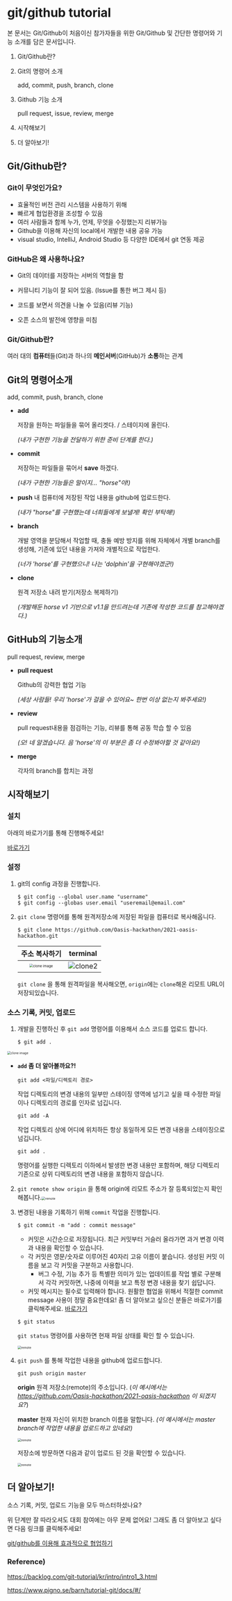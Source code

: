 # git/github tutorial

본 문서는 Git/Github이 처음이신 참가자들을 위한 Git/Github 및 간단한 명령어와 기능 소개를 담은 문서입니다.

1. Git/Github란?

2. Git의 명령어 소개

   add, commit, push, branch, clone

3. Github 기능 소개

   pull request, issue, review, merge

4. 시작해보기

5. 더 알아보기!

   

## Git/Github란?

### Git이 무엇인가요?

- 효율적인 버전 관리 시스템을 사용하기 위해
- 빠르게 협업환경을 조성할 수 있음
- 여러 사람들과 함께 누가, 언제, 무엇을 수정했는지 리뷰가능
- Github을 이용해 자신의 local에서 개발한 내용 공유 가능
- visual studio, IntelliJ, Android Studio 등 다양한 IDE에서 git 연동 제공



### GitHub은 왜 사용하나요?

- Git의 데이터를 저장하는 서버의 역할을 함
- 커뮤니티 기능이 잘 되어 있음. (Issue를 통한 버그 제시 등)

- 코드를 보면서 의견을 나눌 수 있음(리뷰 기능)
- 오픈 소스의 발전에 영향을 미침



### Git/Github란?

여러 대의 **컴퓨터**들(Git)과 하나의 **메인서버**(GitHub)가 **소통**하는 관계



## Git의 명령어소개

add, commit, push, branch, clone

- **add**

  저장을 원하는 파일들을 묶어 올리겟다. / 스테이지에 올린다.

  *(내가 구현한 기능을 전달하기 위한 준비 단계를 한다.)*

- **commit**

  저장하는 파일들을 묶어서 **save** 하겠다.

  *(내가 구현한 기능들은 말이지... "horse"야!)*

- **push**
  내 컴퓨터에 저장된 작업 내용을 github에 업로드한다.

  *(내가 "horse"를 구현했는데 너희들에게 보낼게! 확인 부탁해!)*

- **branch**

  개발 영역을 분담해서 작업할 때, 충돌 예방 방지를 위해 자체에서 개별 branch를 생성해, 기존에 있던 내용을 가져와 개별적으로 작업한다.

  *(너가 'horse'를 구현했으니! 나는 'dolphin'을 구현해야겠군!)*

- **clone**

  원격 저장소 내려 받기(저장소 복제하기)

  *(개발해둔 horse v1 기반으로 v1.1을 만드려는데 기존에 작성한 코드를 참고해야겠다.)*



## GitHub의 기능소개

pull request, review, merge

- **pull request**

  Github의 강력한 협업 기능

  *(세상 사람들! 우리 'horse'가 걸을 수 있어요~ 한번 이상 없는지 봐주세요!)*

- **review**

  pull request내용을 점검하는 기능, 리뷰를 통해 공동 학습 할 수 있음

  *(오! 네 알겠습니다. 음 'horse'의 이 부분은 좀 더 수정봐야할 것 같아요!)*

- **merge**

  각자의 branch를 합치는 과정



## 시작해보기

### 설치

아래의 바로가기를 통해 진행해주세요!

[바로가기](https://git-scm.com/downloads)

### 설정

1. git의 config 과정을 진행합니다.	

   ```
   $ git config --global user.name "username"
   $ git config --globas user.email "useremail@email.com"
   ```

2. `git clone` 명령어를 통해 원격저장소에 저장된 파일을 컴퓨터로 복사해옵니다.

   ```
   $ git clone https://github.com/Oasis-hackathon/2021-oasis-hackathon.git 
   ```

   |                        주소 복사하기                         |          terminal           |
   | :----------------------------------------------------------: | :-------------------------: |
   | <img src="./img/clone image.png" alt="clone image" style="zoom:50%;" /> | ![clone2](./img/clone2.png) |

   `git clone` 을 통해 원격파일을 복사해오면, `origin`에는 `clone`해온 리모트 URL이 저장되있습니다.

   

### 소스 기록, 커밋, 업로드

1. 개발을 진행하신 후 `git add` 명령어를 이용해서 소스 코드를 업로드 합니다.

   ```
   $ git add . 
   ```

<img src="./img/add.png" alt="clone image" style="zoom:50%;" />

- **`add` 좀 더 알아볼까요?!**

  `git add <파일/디렉토리 경로>`

  작업 디렉토리의 변경 내용의 일부만 스테이징 영역에 넘기고 싶을 때 수정한 파일이나 디렉토리의 경로를 인자로 넘깁니다.

  `git add -A`

  작업 디렉토리 상에 어디에 위치하든 항상 동일하게 모든 변경 내용을 스테이징으로 넘깁니다.

  `git add .`

  명령어를 실행한 디렉토리 이하에서 발생한 변경 내용만 포함하며, 해당 디렉토리 기존으로 상위 디렉토리의 변경 내용을 포함하지 않습니다.

2. `git remote show origin` 을 통해 origin에 리모트 주소가 잘 등록되었는지 확인해봅니다.<img src="./img/remote.png" alt="remote" style="zoom:50%;" />

3. 변경된 내용을 기록하기 위해 `commit` 작업을 진행합니다.

   ```
   $ git commit -m "add : commit message"
   ```

   - 커밋은 시간순으로 저장됩니다. 최근 커밋부터 거슬러 올라가면 과거 변경 이력과 내용을 확인할 수 있습니다.
   - 각 커밋은 영문/숫자로 이루어진 40자리 고유 이름이 붙습니다. 생성된 커밋 이름을 보고 각 커밋을 구분하고 사용합니다.
     - 버그 수정, 기능 추가 등 특별한 의미가 있는 업데이트를 작업 별로 구분해서 각각 커밋하면, 나중에 이력을 보고 특정 변경 내용을 찾기 쉽답니다.
   - 커밋 메시지는 필수로 입력해야 합니다. 원활한 협업을 위해서 적절한 commit message 사용이 정말 중요한데요! 좀 더 알아보고 싶으신 분들은 바로가기를 클릭해주세요. [바로가기](https://tttsss77.tistory.com/58)

   ```
   $ git status
   ```

   `git status` 명령어를 사용하면 현재 파일 상태를 확인 할 수 있습니다.

   <img src="./img/commit.png" alt="remote" style="zoom:50%;" />

4. `git push` 를 통해 작업한 내용을 github에 업로드합니다.

   ```
   git push origin master
   ```

   **origin** 원격 저장소(remote)의 주소입니다. (*이 예시에서는 https://github.com/Oasis-hackathon/2021-oasis-hackathon 이 되겠지요?*)

   **master** 현재 자신이 위치한 branch 이름을 말합니다. *(이 예시에서는 master branch에 작업한 내용을 업로드하고 있네요!)*

   <img src="./img/push.png" alt="remote" style="zoom:50%;" />

   저장소에 방문하면 다음과 같이 업로드 된 것을 확인할 수 있습니다.

   <img src="./img/github.png" alt="remote" style="zoom:50%;" />

## 더 알아보기!

소스 기록, 커밋, 업로드 기능을 모두 마스터하셨나요? 

위 단계만 잘 따라오셔도 대회 참여에는 아무 문제 없어요! 그래도 좀 더 알아보고 싶다면 다음 링크를 클릭해주세요!

[git/github를 이용해 효과적으로 협업하기](https://github.com/Oasis-hackathon/2021-oasis-hackathon/blob/master/git:github%EB%A5%BC%20%EC%9D%B4%EC%9A%A9%ED%95%B4%20%ED%9A%A8%EA%B3%BC%EC%A0%81%EC%9C%BC%EB%A1%9C%20%ED%98%91%EC%97%85%ED%95%98%EA%B8%B0.md)

### Reference)

https://backlog.com/git-tutorial/kr/intro/intro1_3.html

https://www.pigno.se/barn/tutorial-git/docs/#/